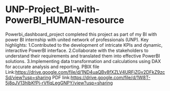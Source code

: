 # UNP-Project_BI-with-PowerBI_HUMAN-resource
Powerbi_dashboard_project
completed this project as part of my Bl with power BI internship with united network of professionals (UNP).
Key highlights:
1.Contributed to the development of intricate KPIs and dynamic, interactive PowerBl interface.
2.Collaborate with the stakeholders to understand their requirements and translated them into effective PowerBI solutions.
3.Implementing data transformation and calculations using DAX for accurate analysis and reporting.
PBIX file Link:https://drive.google.com/file/d/1ND4uaQBv8fXZLV4URFjZGv2DFkZ9zcSd/view?usp=sharing
PDF link:https://drive.google.com/file/d/1W8T-5j8qJV13hlbKfPj-rVfIqLegGNPY/view?usp=sharing
